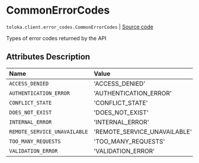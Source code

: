 # CommonErrorCodes
`toloka.client.error_codes.CommonErrorCodes` | [Source code](https://github.com/Toloka/toloka-kit/blob/v0.1.24/src/client/error_codes.py#L8)

Types of error codes returned by the API

## Attributes Description

| Name | Value | Description |
| :------| :-----------| :----------| 
`ACCESS_DENIED`|'ACCESS_DENIED'|<p></p>
`AUTHENTICATION_ERROR`|'AUTHENTICATION_ERROR'|<p></p>
`CONFLICT_STATE`|'CONFLICT_STATE'|<p></p>
`DOES_NOT_EXIST`|'DOES_NOT_EXIST'|<p></p>
`INTERNAL_ERROR`|'INTERNAL_ERROR'|<p></p>
`REMOTE_SERVICE_UNAVAILABLE`|'REMOTE_SERVICE_UNAVAILABLE'|<p></p>
`TOO_MANY_REQUESTS`|'TOO_MANY_REQUESTS'|<p></p>
`VALIDATION_ERROR`|'VALIDATION_ERROR'|<p></p>
